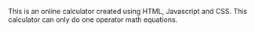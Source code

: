 This is an online calculator created using HTML, Javascript and CSS.
This calculator can only do one operator math equations.
